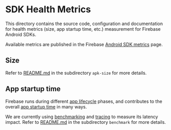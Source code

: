 # SDK Health Metrics

This directory contains the source code, configuration and documentation for health metrics (size,
app startup time, etc.) measurement for Firebase Android SDKs.

Available metrics are published in the Firebase
[Android SDK metrics](https://firebase.google.com/docs/android/sdk-metrics) page.

## Size

Refer to [README.md](apk-size/README.md) in the subdirectory `apk-size` for more details.

## App startup time

Firebase runs during different
[app lifecycle](https://d.android.com/guide/components/activities/process-lifecycle) phases, and
contributes to the overall
[app startup time](https://d.android.com/topic/performance/vitals/launch-time) in many ways.

We are currently using
[benchmarking](https://d.android.com/topic/performance/benchmarking/benchmarking-overview) and
[tracing](https://d.android.com/topic/performance/tracing) to measure its latency impact. Refer to
[README.md](benchmark/README.md) in the subdirectory `benchmark` for more details.
